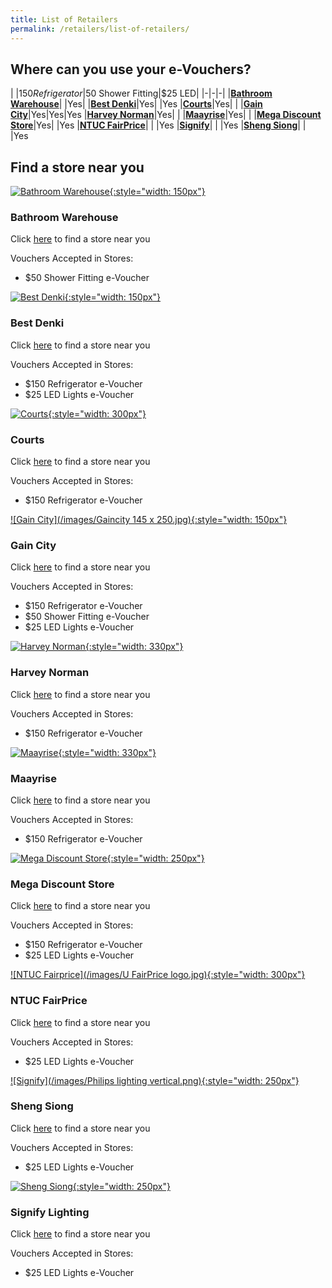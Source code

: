 ```yaml
---
title: List of Retailers
permalink: /retailers/list-of-retailers/
---
```


## Where can you use your e-Vouchers?

|  |$150 Refrigerator|$50 Shower Fitting|$25 LED|
|-|-|-|
|[**Bathroom Warehouse**](https://bathroomwarehouse.com.sg/contact/)| |Yes|
|[**Best Denki**](https://www.bestdenki.com.sg/store-locator)|Yes| |Yes
|[**Courts**](https://www.courts.com.sg/)|Yes| |
|[**Gain City**](https://www.gaincity.com/customer-service/store-locations)|Yes|Yes|Yes
|[**Harvey Norman**](https://www.harveynorman.com.sg/store-finder.html)|Yes| |
|[**Maayrise**](https://www.maayrise.com.sg/Contact-Us-Furniture-Shop-Singapore)|Yes| |
|[**Mega Discount Store**](https://megadiscountstore.com.sg/pages/contact-us)|Yes| |Yes
|[**NTUC FairPrice**](https://www.fairprice.com.sg/store-locator)| | |Yes
|[**Signify**](https://www.signify.com/en-sg/contact)| | |Yes
|[**Sheng Siong**](https://corporate.shengsiong.com.sg/store-locator/)| | |Yes

## Find a store near you



[![Bathroom Warehouse](/images/bathroomwarehouse-logo.png){:style="width: 150px"}](https://bathroomwarehouse.com.sg/contact/)

### Bathroom Warehouse

Click [here](https://bathroomwarehouse.com.sg/contact/) to find a store near you

Vouchers Accepted in Stores:
- $50 Shower Fitting e-Voucher    




[![Best Denki](/images/bestdenki.jpg){:style="width: 150px"}](https://www.bestdenki.com.sg/store-locator)

### Best Denki

Click [here](https://www.bestdenki.com.sg/store-locator) to find a store near you

Vouchers Accepted in Stores:
- $150 Refrigerator e-Voucher
- $25 LED Lights e-Voucher




[![Courts](/images/Courtslogo.png){:style="width: 300px"}](https://www.courts.com.sg/)

### Courts

Click [here](https://www.courts.com.sg/storelocator) to find a store near you

Vouchers Accepted in Stores:
- $150 Refrigerator e-Voucher




[![Gain City](/images/Gaincity 145 x 250.jpg){:style="width: 150px"}](https://www.gaincity.com/customer-service/store-locations)

### Gain City

Click [here](https://www.gaincity.com/customer-service/store-locations) to find a store near you

Vouchers Accepted in Stores:
- $150 Refrigerator e-Voucher
- $50 Shower Fitting e-Voucher
- $25 LED Lights e-Voucher




[![Harvey Norman](/images/HN-Logo.png){:style="width: 330px"}](https://www.harveynorman.com.sg/store-finder.html) 

### Harvey Norman

Click [here](https://www.harveynorman.com.sg/store-finder.html) to find a store near you

Vouchers Accepted in Stores:
- $150 Refrigerator e-Voucher

[![Maayrise](/images/Maayrise-logo.png){:style="width: 330px"}](https://www.maayrise.com.sg/Contact-Us-Furniture-Shop-Singapore) 

### Maayrise

Click [here](https://www.maayrise.com.sg/Contact-Us-Furniture-Shop-Singapore) to find a store near you

Vouchers Accepted in Stores:
- $150 Refrigerator e-Voucher


 [![Mega Discount Store](/images/megadiscountstore.png){:style="width: 250px"}](https://megadiscountstore.com.sg/pages/contact-us)

### Mega Discount Store

Click [here](https://megadiscountstore.com.sg/pages/contact-us) to find a store near you

Vouchers Accepted in Stores:
- $150 Refrigerator e-Voucher
- $25 LED Lights e-Voucher




[![NTUC Fairprice](/images/U FairPrice logo.jpg){:style="width: 300px"}](https://www.fairprice.com.sg/store-locator)

### NTUC FairPrice

Click [here](https://www.fairprice.com.sg/store-locator) to find a store near you

Vouchers Accepted in Stores:
- $25 LED Lights e-Voucher

[![Signify](/images/Philips lighting vertical.png){:style="width: 250px"}](https://corporate.shengsiong.com.sg/store-locator/)

### Sheng Siong

Click [here](https://corporate.shengsiong.com.sg/store-locator/) to find a store near you

Vouchers Accepted in Stores:
- $25 LED Lights e-Voucher



[![Sheng Siong](/images/ShengSiongWT(Centre).jpg){:style="width: 250px"}](https://www.signify.com/en-sg/contact)

### Signify Lighting

Click [here](https://www.signify.com/en-sg/contact) to find a store near you

Vouchers Accepted in Stores:
- $25 LED Lights e-Voucher
